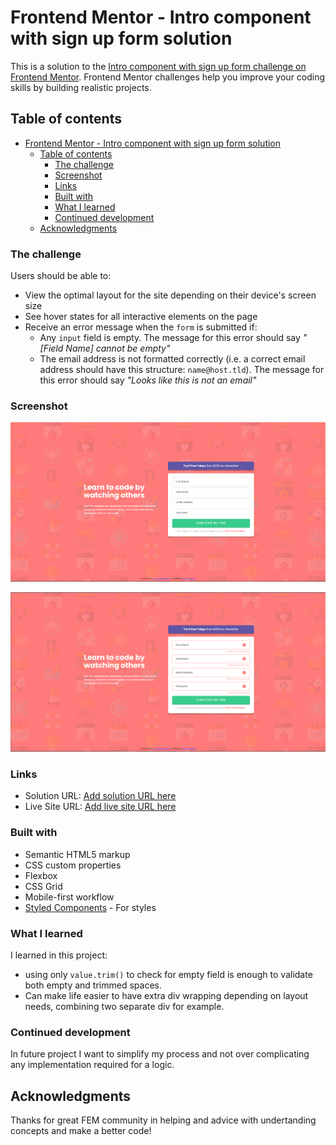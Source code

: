 # Frontend Mentor - Intro component with sign up form solution

This is a solution to the [Intro component with sign up form challenge on Frontend Mentor](https://www.frontendmentor.io/challenges/intro-component-with-signup-form-5cf91bd49edda32581d28fd1). Frontend Mentor challenges help you improve your coding skills by building realistic projects. 

## Table of contents

- [Frontend Mentor - Intro component with sign up form solution](#frontend-mentor---intro-component-with-sign-up-form-solution)
  - [Table of contents](#table-of-contents)
    - [The challenge](#the-challenge)
    - [Screenshot](#screenshot)
    - [Links](#links)
    - [Built with](#built-with)
    - [What I learned](#what-i-learned)
    - [Continued development](#continued-development)
  - [Acknowledgments](#acknowledgments)

### The challenge

Users should be able to:

- View the optimal layout for the site depending on their device's screen size
- See hover states for all interactive elements on the page
- Receive an error message when the `form` is submitted if:
  - Any `input` field is empty. The message for this error should say *"[Field Name] cannot be empty"*
  - The email address is not formatted correctly (i.e. a correct email address should have this structure: `name@host.tld`). The message for this error should say *"Looks like this is not an email"*

### Screenshot

![](./signup_screenshot.PNG)

![](./signupError_screenshot.PNG)


### Links

- Solution URL: [Add solution URL here](https://your-solution-url.com)
- Live Site URL: [Add live site URL here](https://sign-up-form-component-sigma.vercel.app/)

### Built with

- Semantic HTML5 markup
- CSS custom properties
- Flexbox
- CSS Grid
- Mobile-first workflow
- [Styled Components](https://sass-lang.com//) - For styles

### What I learned

I learned in this project:
- using only `value.trim()` to check for empty field is enough to validate both empty and trimmed spaces.
- Can make life easier to have extra div wrapping depending on layout needs, combining two separate div for example.


### Continued development
In future project I want to simplify my process and not over complicating any implementation required for a logic.


## Acknowledgments

Thanks for great FEM community in helping and advice with undertanding concepts and make a better code!